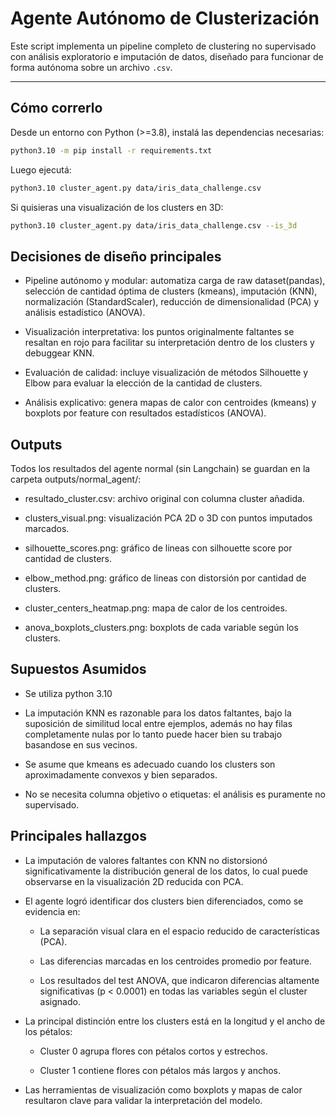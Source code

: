 # Agente Autónomo de Clusterización

Este script implementa un pipeline completo de clustering no supervisado con análisis exploratorio e imputación de datos, diseñado para funcionar de forma autónoma sobre un archivo `.csv`.

---

## Cómo correrlo
Desde un entorno con Python (>=3.8), instalá las dependencias necesarias:
```bash
python3.10 -m pip install -r requirements.txt
```

Luego ejecutá:
```bash
python3.10 cluster_agent.py data/iris_data_challenge.csv
```

Si quisieras una visualización de los clusters en 3D:
```bash
python3.10 cluster_agent.py data/iris_data_challenge.csv --is_3d
```

## Decisiones de diseño principales
- Pipeline autónomo y modular: automatiza carga de raw dataset(pandas), selección de cantidad óptima de clusters (kmeans), imputación (KNN), normalización (StandardScaler), reducción de dimensionalidad (PCA) y análisis estadístico (ANOVA).

- Visualización interpretativa: los puntos originalmente faltantes se resaltan en rojo para facilitar su interpretación dentro de los clusters y debuggear KNN.

- Evaluación de calidad: incluye visualización de métodos Silhouette y Elbow para evaluar la elección de la cantidad de clusters.

- Análisis explicativo: genera mapas de calor con centroides (kmeans) y boxplots por feature con resultados estadísticos (ANOVA).

## Outputs
Todos los resultados del agente normal (sin Langchain) se guardan en la carpeta outputs/normal_agent/:

* resultado_cluster.csv: archivo original con columna cluster añadida.

* clusters_visual.png: visualización PCA 2D o 3D con puntos imputados marcados.

* silhouette_scores.png: gráfico de lineas con silhouette score por cantidad de clusters.

* elbow_method.png: gráfico de lineas con distorsión por cantidad de clusters.

* cluster_centers_heatmap.png: mapa de calor de los centroides.

* anova_boxplots_clusters.png: boxplots de cada variable según los clusters.

## Supuestos Asumidos

* Se utiliza python 3.10

* La imputación KNN es razonable para los datos faltantes, bajo la suposición de similitud local entre ejemplos, además no hay filas completamente nulas por lo tanto puede hacer bien su trabajo basandose en sus vecinos.

* Se asume que kmeans es adecuado cuando los clusters son aproximadamente convexos y bien separados.

* No se necesita columna objetivo o etiquetas: el análisis es puramente no supervisado.

## Principales hallazgos

* La imputación de valores faltantes con KNN no distorsionó significativamente la distribución general de los datos, lo cual puede observarse en la visualización 2D reducida con PCA.

* El agente logró identificar dos clusters bien diferenciados, como se evidencia en:

    * La separación visual clara en el espacio reducido de características (PCA).

    * Las diferencias marcadas en los centroides promedio por feature.

    * Los resultados del test ANOVA, que indicaron diferencias altamente significativas (p < 0.0001) en todas las variables según el cluster asignado.

* La principal distinción entre los clusters está en la longitud y el ancho de los pétalos:

    * Cluster 0 agrupa flores con pétalos cortos y estrechos.

    * Cluster 1 contiene flores con pétalos más largos y anchos.

* Las herramientas de visualización como boxplots y mapas de calor resultaron clave para validar la interpretación del modelo.